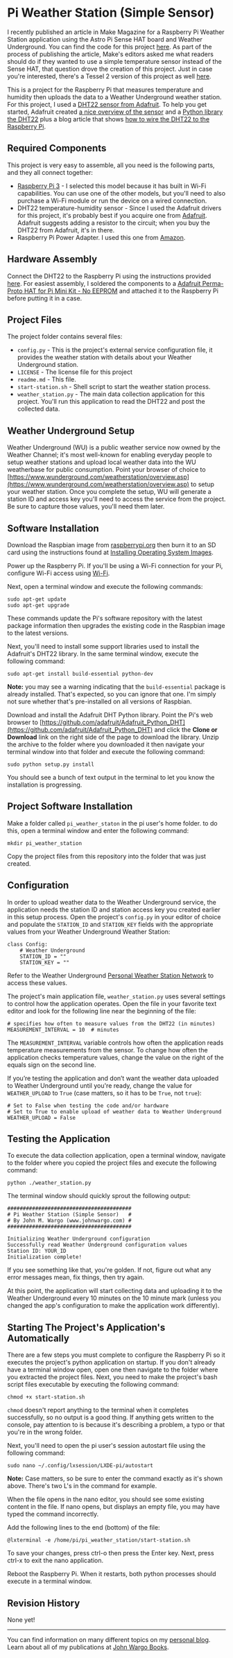 Pi Weather Station (Simple Sensor)
==================================

I recently published an article in Make Magazine for a Raspberry Pi Weather Station application using the Astro Pi Sense HAT board and Weather Underground. You can find the code for this project [here](https://github.com/johnwargo/pi_weather_station). As part of the process of publishing the article, Make's editors asked me what readers should do if they wanted to use a simple temperature sensor instead of the Sense HAT, that question drove the creation of this project. Just in case you're interested, there's a Tessel 2 version of this project as well [here](https://github.com/johnwargo/tessel_weather_station). 

This is a project for the Raspberry Pi that measures temperature and humidity then uploads the data to a Weather Underground weather station. For this project, I used a [DHT22 sensor from Adafruit](https://www.adafruit.com/product/385). To help you get started, Adafruit created [a nice overview of the sensor](https://learn.adafruit.com/dht/overview) and a [Python library the DHT22](https://github.com/adafruit/Adafruit_Python_DHT) plus a blog article that shows [how to wire the DHT22 to the Raspberry Pi](https://learn.adafruit.com/dht-humidity-sensing-on-raspberry-pi-with-gdocs-logging/overview).
 
Required Components
-------------------

This project is very easy to assemble, all you need is the following parts, and they all connect together:

+ [Raspberry Pi 3](https://www.raspberrypi.org/products/raspberry-pi-3-model-b/) - I selected this model because it has built in Wi-Fi capabilities. You can use one of the other models, but you'll need to also purchase a Wi-Fi module or run the device on a wired connection.
+ DHT22 temperature-humidity sensor - Since I used the Adafruit drivers for this project, it's probably best if you acquire one from [Adafruit](https://www.adafruit.com/products/385). Adafruit suggests adding a resistor to the circuit; when you buy the DHT22 from Adafruit, it's in there. 
+ Raspberry Pi Power Adapter. I used this one from [Amazon](http://amzn.to/29VVzT4). 

Hardware Assembly
-----------------

Connect the DHT22 to the Raspberry Pi using the instructions provided [here](https://learn.adafruit.com/dht-humidity-sensing-on-raspberry-pi-with-gdocs-logging/overview). For easiest assembly, I soldered the components to a [Adafruit Perma-Proto HAT for Pi Mini Kit - No EEPROM](https://www.adafruit.com/products/2310) and attached it to the Raspberry Pi before putting it in a case.

Project Files
-------------

The project folder contains several files: 

+ `config.py` - This is the project's external service configuration file, it provides the weather station with details about your Weather Underground station.
+ `LICENSE` - The license file for this project
+ `readme.md` - This file. 
+ `start-station.sh` - Shell script to start the weather station process. 
+ `weather_station.py` - The main data collection application for this project. You'll run this application to read the DHT22 and post the collected data.   

Weather Underground Setup
-------------------------

Weather Underground (WU) is a public weather service now owned by the Weather Channel; it's most well-known for enabling everyday people to setup weather stations and upload local weather data into the WU weatherbase for public consumption. Point your browser of choice to [https://www.wunderground.com/weatherstation/overview.asp](https://www.wunderground.com/weatherstation/overview.asp) to setup your weather station. Once you complete the setup, WU will generate a station ID and access key you'll need to access the service from the project. Be sure to capture those values, you'll need them later.

Software Installation
---------------------

Download the Raspbian image from [raspberrypi.org](https://www.raspberrypi.org/downloads/raspbian/) then burn it to an SD card using the instructions found at [Installing Operating System Images](https://www.raspberrypi.org/documentation/installation/installing-images/README.md).

Power up the Raspberry Pi. If you'll be using a Wi-Fi connection for your Pi, configure Wi-Fi access using [Wi-Fi](https://www.raspberrypi.org/documentation/configuration/wireless/).

Next, open a terminal window and execute the following commands:

	sudo apt-get update
	sudo apt-get upgrade

These commands update the Pi's software repository with the latest package information then upgrades the existing code in the Raspbian image to the latest versions.

Next, you'll need to install some support libraries used to install the Adafruit's DHT22 library. In the same terminal window, execute the following command:

	sudo apt-get install build-essential python-dev

**Note:** you may see a warning indicating that the `build-essential` package is already installed. That's expected, so you can ignore that one. I'm simply not sure whether that's pre-installed on all versions of Raspbian.

Download and install the Adafruit DHT Python library. Point the Pi's web browser to [https://github.com/adafruit/Adafruit_Python_DHT](https://github.com/adafruit/Adafruit_Python_DHT) and click the **Clone or Download** link on the right side of the page to download the library. Unzip the archive to the folder where you downloaded it then navigate your terminal window into that folder and execute the following command:

	sudo python setup.py install

You should see a bunch of text output in the terminal to let you know the installation is progressing. 

Project Software Installation
-----------------------------

Make a folder called `pi_weather_staton` in the pi user's home folder. to do this, open a terminal window and enter the following command: 

	mkdir pi_weather_station

Copy the project files from this repository into the folder that was just created.

Configuration
-------------

In order to upload weather data to the Weather Underground service, the application needs the station ID and station access key you created earlier in this setup process. Open the project's `config.py` in your editor of choice and populate the `STATION_ID` and `STATION_KEY` fields with the appropriate values from your Weather Underground Weather Station: 

	class Config:
    	# Weather Underground
    	STATION_ID = ""
    	STATION_KEY = ""

Refer to the Weather Underground [Personal Weather Station Network](https://www.wunderground.com/personal-weather-station/mypws) to access these values.

The project's main application file, `weather_station.py` uses several settings to control how the application operates. Open the file in your favorite text editor and look for the following line near the beginning of the file:

	# specifies how often to measure values from the DHT22 (in minutes)
	MEASUREMENT_INTERVAL = 10  # minutes

The `MEASUREMENT_INTERVAL` variable controls how often the application reads temperature measurements from the sensor. To change how often the application checks temperature values, change the value on the right of the equals sign on the second line.

If you’re testing the application and don’t want the weather data uploaded to Weather Underground until you're ready, change the value for `WEATHER_UPLOAD` to `True` (case matters, so it has to be `True`, not `true`):

	# Set to False when testing the code and/or hardware
	# Set to True to enable upload of weather data to Weather Underground
	WEATHER_UPLOAD = False

Testing the Application
-----------------------
  
To execute the data collection application, open a terminal window, navigate to the folder where you copied the project files and execute the following command: 

	python ./weather_station.py

The terminal window should quickly sprout the following output:

	########################################
	# Pi Weather Station (Simple Sensor)   #
	# By John M. Wargo (www.johnwargo.com) #
	########################################
	
	Initializing Weather Underground configuration
	Successfully read Weather Underground configuration values
	Station ID: YOUR_ID		
	Initialization complete!
 
If you see something like that, you're golden. If not, figure out what any error messages mean, fix things, then try again.

At this point, the application will start collecting data and uploading it to the Weather Underground every 10 minutes on the 10 minute mark (unless you changed the app's configuration to make the application work differently).

Starting The Project's Application's Automatically
--------------------------------------------------

There are a few steps you must complete to configure the Raspberry Pi so it executes the project's python application on startup. If you don't already have a terminal window open, open one then navigate to the folder where you extracted the project files. Next, you need to make the project's bash script files executable by executing the following command:

    chmod +x start-station.sh
    
`chmod` doesn't report anything to the terminal when it completes successfully, so no output is a good thing. If anything gets written to the console, pay attention to is because it's describing a problem, a typo or that you're in the wrong folder.

Next, you'll need to open the pi user's session autostart file using the following command:  

	sudo nano ~/.config/lxsession/LXDE-pi/autostart

**Note:** Case matters, so be sure to enter the command exactly as it's shown above. There's two L's in the command for example. 

When the file opens in the nano editor, you should see some existing content in the file. If nano opens, but displays an empty file, you may have typed the command incorrectly. 

Add the following lines to the end (bottom) of the file:

	@lxterminal -e /home/pi/pi_weather_station/start-station.sh	

To save your changes, press ctrl-o then press the Enter key. Next, press ctrl-x to exit the nano application.
  
Reboot the Raspberry Pi. When it restarts, both python processes should execute in a terminal window.

Revision History
----------------

None yet!

***

You can find information on many different topics on my [personal blog](http://www.johnwargo.com). Learn about all of my publications at [John Wargo Books](http://www.johnwargobooks.com). 

